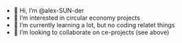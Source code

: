 - 👋 Hi, I’m @alex-SUN-der
- 👀 I’m interested in circular economy projects
- 🌱 I’m currently learning a lot, but no coding relatet things
- 💞️ I’m looking to collaborate on ce-projects (see above)

<!---
alex-SUN-der/alex-SUN-der is a ✨ special ✨ repository because its `README.md` (this file) appears on your GitHub profile.
You can click the Preview link to take a look at your changes.
--->
